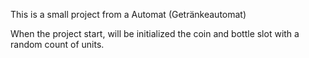 This is a small project from a Automat (Getränkeautomat)

When the project start, will be initialized the coin and bottle slot with a random count of units.
